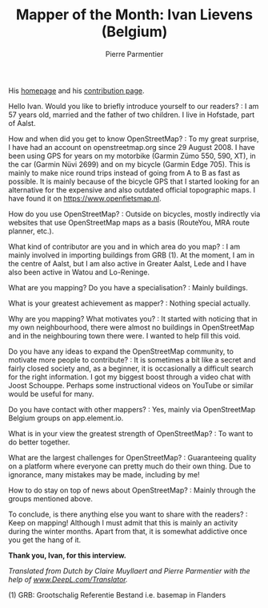 ﻿---
title: "Mapper of the Month: Ivan Lievens (Belgium)"
cover:
categories: ["motm"]
author: Pierre Parmentier
---

His [homepage](https://www.openstreetmap.org/user/Ivan%20Lievens) and his [contribution page](http://hdyc.neis-one.org/?Ivan%20Lievens).

Hello Ivan. Would you like to briefly introduce yourself to our readers?
: I am 57 years old, married and the father of two children. I live in Hofstade, part of Aalst.

How and when did you get to know OpenStreetMap?
: To my great surprise, I have had an account on openstreetmap.org since 29 August 2008. I have been using GPS for years on my motorbike (Garmin Zümo 550, 590, XT), in the car (Garmin Nüvi 2699) and on my bicycle (Garmin Edge 705). This is mainly to make nice round trips instead of going from A to B as fast as possible. It is mainly because of the bicycle GPS that I started looking for an alternative for the expensive and also outdated official topographic maps. I have found it on <https://www.openfietsmap.nl>.

How do you use OpenStreetMap?
: Outside on bicycles, mostly indirectly via websites that use OpenStreetMap maps as a basis (RouteYou, MRA route planner, etc.).

What kind of contributor are you and in which area do you map?
: I am mainly involved in importing buildings from GRB (1). At the moment, I am in the centre of Aalst, but I am also active in Greater Aalst, Lede and I have also been active in Watou and Lo-Reninge.

What are you mapping? Do you have a specialisation?
: Mainly buildings.

What is your greatest achievement as mapper?
: Nothing special actually.

Why are you mapping? What motivates you?
: It started with noticing that in my own neighbourhood, there were almost no buildings in OpenStreetMap and in the neighbouring town there were. I wanted to help fill this void.

Do you have any ideas to expand the OpenStreetMap community, to motivate more people to contribute?
: It is sometimes a bit like a secret and fairly closed society and, as a beginner, it is occasionally a difficult search for the right information. I got my biggest boost through a video chat with Joost Schouppe. Perhaps some instructional videos on YouTube or similar would be useful for many.

Do you have contact with other mappers?
: Yes, mainly via OpenStreetMap Belgium groups on app.element.io.

What is in your view the greatest strength of OpenStreetMap?
: To want to do better together.

What are the largest challenges for OpenStreetMap?
: Guaranteeing quality on a platform where everyone can pretty much do their own thing. Due to ignorance, many mistakes may be made, including by me!

How to do stay on top of news about OpenStreetMap?
: Mainly through the groups mentioned above.

To conclude, is there anything else you want to share with the readers?
: Keep on mapping! Although I must admit that this is mainly an activity during the winter months. Apart from that, it is somewhat addictive once you get the hang of it.

**Thank you, Ivan, for this interview.**

*Translated from Dutch by Claire Muyllaert and Pierre Parmentier with the help of www.DeepL.com/Translator.*

(1) GRB: Grootschalig Referentie Bestand i.e. basemap in Flanders
